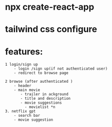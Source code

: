 # npx create-react-app
# tailwind css configure



# features:
    1 login/sign up
        - login /sign up(if not authenticated user)
        - redirect to browse page

    2 browse (after authenticated )
        - header
        - main movie
           - trailer in ackground
           - title and description 
           - movie suggestions 
             - movielist *n
    3. netflix gpt
        - search bar
        - movie suggestion         
